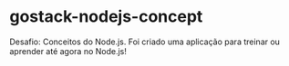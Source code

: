 # gostack-nodejs-concept
Desafio: Conceitos do Node.js. Foi criado uma aplicação para treinar ou aprender até agora no Node.js!
